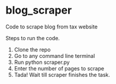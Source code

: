 # blog_scraper

Code to scrape blog from tax website

Steps to run the code.
1) Clone the repo
2) Go to any command line terminal
3) Run python scraper.py
4) Enter the number of pages to scrape
5) Tada! Wait till scraper finishes the task.
